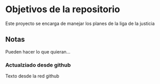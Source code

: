 # Objetivos de la repositorio

Este proyecto se encarga de manejar los planes de la liga de la justicia


## Notas
Pueden hacer lo que quieran...

### Actualziado desde github
Texto desde la red github
